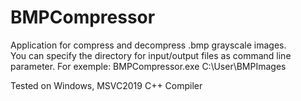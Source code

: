 # BMPCompressor

Application for compress and decompress .bmp grayscale images. <br>
You can specify the directory for input/output files as command line parameter. For exemple: BMPCompressor.exe C:\User\BMPImages

Tested on Windows, MSVC2019 C++ Compiler
